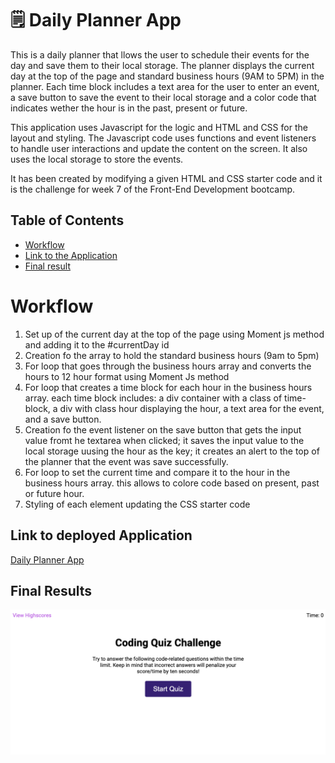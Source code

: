 # 🗒️ Daily Planner App
This is a daily planner that llows the user to schedule their events for the day and save them to their local storage. The planner displays the current day at the top of the page and standard business hours (9AM to 5PM) in the planner. 
Each time block includes a text area for the user to enter an event, a save button to save the event to their local storage and a color code that indicates wether the hour is in the past, present or future. 

This application uses Javascript for the logic and HTML and CSS for the layout and styling. 
The Javascript code uses functions and event listeners to handle user interactions and update the content on the screen. It also uses the local storage to store the events. 

It has been created by modifying a given HTML and CSS starter code and it is the challenge for week 7 of the Front-End Development bootcamp. 

## Table of Contents
- [Workflow](#workflow)
- [Link to the Application](#link-to-deployed-application)
- [Final result](#final-results)

# Workflow
1. Set up of the current day at the top of the page using Moment js method and adding it to the #currentDay id
2. Creation fo the array to hold the standard business hours (9am to 5pm)
3. For loop that goes through the business hours array and converts the hours to 12 hour format using Moment Js method
4. For loop that creates a time block for each hour in the business hours array. each time block includes: a div container with a class of time-block, a div with class hour displaying the hour, a text area for the event, and a save button. 
5. Creation fo the event listener on the save button that gets the input value fromt he textarea when clicked; it saves the input value to the local storage uusing the hour as the key; it creates an alert to the top of the planner that the event was save successfully.
6. For loop to set the current time and compare it to the hour in the business hours array. this allows to colore code based on present, past or future hour. 
7. Styling of each element updating the CSS starter code

## Link to deployed Application
[Daily Planner App](https://clelia-m.github.io/codequiz/index.html)

## Final Results
![Final app](https://github.com/Clelia-M/codequiz/blob/55ae8566c694d36ba37c01c7ae59635e36a50be8/app%20final/1_Start%20page.png)
